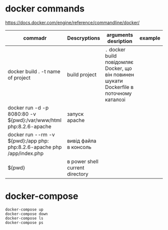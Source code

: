 # docker commands
https://docs.docker.com/engine/reference/commandline/docker/


commadr  | Descryptions | arguments desription | example
------------- | ------------- | ------------- | ----------|
docker build . -t name of project  | build project | `.` docker build повідомляє Docker, що він повинен шукати Dockerfile в поточному каталозі
docker run -d -p 8080:80 -v ${pwd}:/var/www/html php:8.2.6-apache  | запуск apache
docker run --rm -v ${pwd}:/app php: php:8.2.6-apache php /app/index.php| вивід файла в консоль
${pwd} | в power shell current directory


# docker-compose

``` 
docker-compose up
docker-compose down
docker-compose ls
docker-compose ps
```


    
